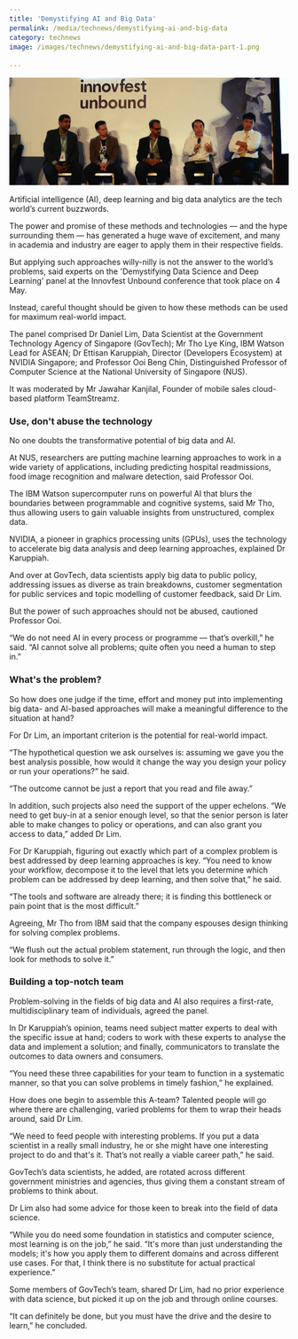 ```yaml
---
title: 'Demystifying AI and Big Data'
permalink: /media/technews/demystifying-ai-and-big-data
category: technews
image: /images/technews/demystifying-ai-and-big-data-part-1.png

---
```



![demystifying AI and big data](/images/technews/demystifying-ai-and-big-data-part-1.png)

Artificial intelligence (AI), deep learning and big data analytics are the tech world’s current buzzwords.

The power and promise of these methods and technologies — and the hype surrounding them — has generated a huge wave of excitement, and many in academia and industry are eager to apply them in their respective fields.

But applying such approaches willy-nilly is not the answer to the world’s problems, said experts on the 'Demystifying Data Science and Deep Learning' panel at the Innovfest Unbound conference that took place on 4 May.

Instead, careful thought should be given to how these methods can be used for maximum real-world impact.

The panel comprised Dr Daniel Lim, Data Scientist at the Government Technology Agency of Singapore (GovTech); Mr Tho Lye King, IBM Watson Lead for ASEAN; Dr Ettisan Karuppiah, Director (Developers Ecosystem) at NVIDIA Singapore; and Professor Ooi Beng Chin, Distinguished Professor of Computer Science at the National University of Singapore (NUS).

It was moderated by Mr Jawahar Kanjilal, Founder of mobile sales cloud-based platform TeamStreamz.

### **Use, don't abuse the technology**

No one doubts the transformative potential of big data and AI.

At NUS, researchers are putting machine learning approaches to work in a wide variety of applications, including predicting hospital readmissions, food image recognition and malware detection, said Professor Ooi.

The IBM Watson supercomputer runs on powerful AI that blurs the boundaries between programmable and cognitive systems, said Mr Tho, thus allowing users to gain valuable insights from unstructured, complex data.

NVIDIA, a pioneer in graphics processing units (GPUs), uses the technology to accelerate big data analysis and deep learning approaches, explained Dr Karuppiah.

And over at GovTech, data scientists apply big data to public policy, addressing issues as diverse as train breakdowns, customer segmentation for public services and topic modelling of customer feedback, said Dr Lim.

But the power of such approaches should not be abused, cautioned Professor Ooi.

“We do not need AI in every process or programme — that’s overkill,” he said. “AI cannot solve all problems; quite often you need a human to step in.”

### **What's the problem?**
So how does one judge if the time, effort and money put into implementing big data- and AI-based approaches will make a meaningful difference to the situation at hand?

For Dr Lim, an important criterion is the potential for real-world impact.

“The hypothetical question we ask ourselves is: assuming we gave you the best analysis possible, how would it change the way you design your policy or run your operations?” he said.

“The outcome cannot be just a report that you read and file away.”

In addition, such projects also need the support of the upper echelons. “We need to get buy-in at a senior enough level, so that the senior person is later able to make changes to policy or operations, and can also grant you access to data,” added Dr Lim.

For Dr Karuppiah, figuring out exactly which part of a complex problem is best addressed by deep learning approaches is key. “You need to know your workflow, decompose it to the level that lets you determine which problem can be addressed by deep learning, and then solve that,” he said.

“The tools and software are already there; it is finding this bottleneck or pain point that is the most difficult.”

Agreeing, Mr Tho from IBM said that the company espouses design thinking for solving complex problems.

“We flush out the actual problem statement, run through the logic, and then look for methods to solve it.”

### **Building a top-notch team**
Problem-solving in the fields of big data and AI also requires a first-rate, multidisciplinary team of individuals, agreed the panel.

In Dr Karuppiah’s opinion, teams need subject matter experts to deal with the specific issue at hand; coders to work with these experts to analyse the data and implement a solution; and finally, communicators to translate the outcomes to data owners and consumers.

“You need these three capabilities for your team to function in a systematic manner, so that you can solve problems in timely fashion,” he explained.

How does one begin to assemble this A-team? Talented people will go where there are challenging, varied problems for them to wrap their heads around, said Dr Lim.

“We need to feed people with interesting problems. If you put a data scientist in a really small industry, he or she might have one interesting project to do and that's it. That’s not really a viable career path,” he said.

GovTech’s data scientists, he added, are rotated across different government ministries and agencies, thus giving them a constant stream of problems to think about.

Dr Lim also had some advice for those keen to break into the field of data science.

“While you do need some foundation in statistics and computer science, most learning is on the job,” he said. “It's more than just understanding the models; it's how you apply them to different domains and across different use cases. For that, I think there is no substitute for actual practical experience.”

Some members of GovTech’s team, shared Dr Lim, had no prior experience with data science, but picked it up on the job and through online courses.

“It can definitely be done, but you must have the drive and the desire to learn,” he concluded.
